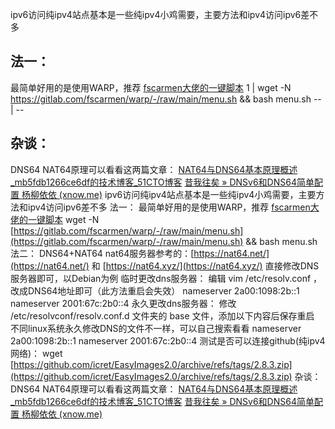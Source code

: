 ipv6访问纯ipv4站点基本是一些纯ipv4小鸡需要，主要方法和ipv4访问ipv6差不多
## 法一：
最简单好用的是使用WARP，推荐 [fscarmen大佬的一键脚本](https://gitlab.com/fscarmen/warp)
1 | wget -N https://gitlab.com/fscarmen/warp/-/raw/main/menu.sh && bash menu.sh -- | -- 
## 杂谈：
DNS64 NAT64原理可以看看这两篇文章：
[NAT64与DNS64基本原理概述_mb5fdb1266ce6df的技术博客_51CTO博客](https://blog.51cto.com/u_15060531/4174902?articleABtest=0)
[昔我往矣 » DNSv6和DNS64简单配置 杨柳依依 (xnow.me)](https://xnow.me/ops/dnsv6-and-dns64.html)
ipv6访问纯ipv4站点基本是一些纯ipv4小鸡需要，主要方法和ipv4访问ipv6差不多 
法一：
最简单好用的是使用WARP，推荐 [fscarmen大佬的一键脚本](https://gitlab.com/fscarmen/warp)
wget -N [https://gitlab.com/fscarmen/warp/-/raw/main/menu.sh](https://gitlab.com/fscarmen/warp/-/raw/main/menu.sh) && bash menu.sh
法二：
DNS64+NAT64
nat64服务器参考的：[https://nat64.net/](https://nat64.net/) 和 [https://nat64.xyz/](https://nat64.xyz/)
直接修改DNS服务器即可，以Debian为例
临时更改dns服务器：
编辑 vim /etc/resolv.conf ，改成DNS64地址即可（此方法重启会失效）
nameserver 2a00:1098:2b::1
nameserver 2001:67c:2b0::4
永久更改dns服务器：
修改 /etc/resolvconf/resolv.conf.d 文件夹的 base 文件，添加以下内容后保存重启
不同linux系统永久修改DNS的文件不一样，可以自己搜索看看
nameserver 2a00:1098:2b::1
nameserver 2001:67c:2b0::4
测试是否可以连接github(纯ipv4网络)：
wget [https://github.com/icret/EasyImages2.0/archive/refs/tags/2.8.3.zip](https://github.com/icret/EasyImages2.0/archive/refs/tags/2.8.3.zip)
杂谈：
DNS64 NAT64原理可以看看这两篇文章：
[NAT64与DNS64基本原理概述_mb5fdb1266ce6df的技术博客_51CTO博客](https://blog.51cto.com/u_15060531/4174902?articleABtest=0)
[昔我往矣 » DNSv6和DNS64简单配置 杨柳依依 (xnow.me)](https://xnow.me/ops/dnsv6-and-dns64.html)


